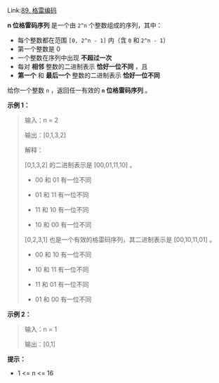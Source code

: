 Link:[89. 格雷编码](https://leetcode.cn/problems/gray-code/)

**n 位格雷码序列** 是一个由 `2^n` 个整数组成的序列，其中：

- 每个整数都在范围 `[0, 2^n - 1]` 内（含 `0` 和 `2^n - 1`）
- 第一个整数是 0
- 一个整数在序列中出现 **不超过一次**
- 每对 **相邻** 整数的二进制表示 **恰好一位不同** ，且
- **第一个** 和 **最后一个** 整数的二进制表示 **恰好一位不同**

给你一个整数 `n` ，返回任一有效的 **`n` 位格雷码序列** 。

**示例 1：**

> 输入：n = 2
>
> 输出：[0,1,3,2]
>
> 解释：
>
> [0,1,3,2] 的二进制表示是 [00,01,11,10] 。
>
> - 00 和 01 有一位不同
>
> - 01 和 11 有一位不同
>
> - 11 和 10 有一位不同
>
> - 10 和 00 有一位不同
>
> [0,2,3,1] 也是一个有效的格雷码序列，其二进制表示是 [00,10,11,01] 。
>
> - 00 和 10 有一位不同
>
> - 10 和 11 有一位不同
>
> - 11 和 01 有一位不同
>
> - 01 和 00 有一位不同

**示例 2：**

> 输入：n = 1
>
> 输出：[0,1]

**提示：**

- 1 <= n <= 16
